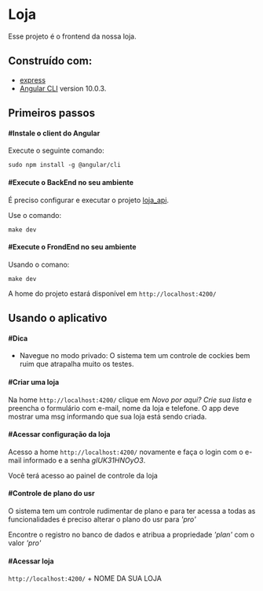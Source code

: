 # Loja
Esse projeto é o frontend da nossa loja.

## Construído com:
- [express](https://github.com/expressjs/express)
- [Angular CLI](https://github.com/angular/angular-cli) version 10.0.3.



## Primeiros passos

#### #Instale o client do Angular

Execute o seguinte comando:
```
sudo npm install -g @angular/cli
```

#### #Execute o BackEnd no seu ambiente

É preciso configurar e executar o projeto [loja_api](https://github.com/elly-group/loja_api).

Use o comando:
```
make dev
```

#### #Execute o FrondEnd no seu ambiente

Usando o comano:
```
make dev
```

A home do projeto estará disponível em `http://localhost:4200/`

## Usando o aplicativo

#### #Dica
 - Navegue no modo privado: O sistema tem um controle de cockies bem ruim que atrapalha muito os testes.

#### #Criar uma loja

Na home `http://localhost:4200/` clique em *Novo por aqui? Crie sua lista* e preencha o formulário com e-mail, nome da loja e telefone. O app deve mostrar uma msg informando que sua loja está sendo criada.

#### #Acessar configuração da loja
Acesso a home `http://localhost:4200/` novamente e faça o login com o e-mail informado e a senha *_gIUK31HNOyO3_*.

Você terá acesso ao painel de controle da loja

#### #Controle de plano do usr
O sistema tem um controle rudimentar de plano e para ter acessa a todas as funcionalidades é preciso alterar o plano do usr para *_'pro'_*

Encontre o registro no banco de dados e atribua a propriedade *_'plan'_* com o valor *_'pro'_*

#### #Acessar loja
`http://localhost:4200/` + NOME DA SUA LOJA

